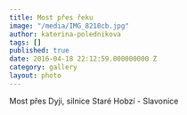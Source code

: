 ```yaml
---
title: Most přes řeku
image: "/media/IMG_8210cb.jpg"
author: katerina-polednikova
tags: []
published: true
date: 2016-04-18 22:12:59.000000000 Z
category: gallery
layout: photo
---
```

Most přes Dyji, silnice Staré Hobzí - Slavonice

